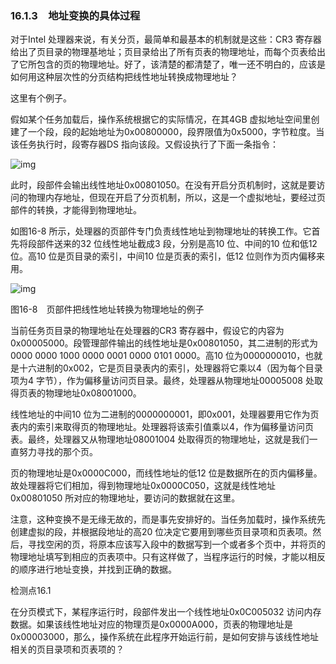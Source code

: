 ### 16.1.3　地址变换的具体过程

对于Intel 处理器来说，有关分页，最简单和最基本的机制就是这些：CR3 寄存器给出了页目录的物理基地址；页目录给出了所有页表的物理地址，而每个页表给出了它所包含的页的物理地址。好了，该清楚的都清楚了，唯一还不明白的，应该是如何用这种层次性的分页结构把线性地址转换成物理地址？

这里有个例子。

假如某个任务加载后，操作系统根据它的实际情况，在其4GB 虚拟地址空间里创建了一个段，段的起始地址为0x00800000，段界限值为0x5000，字节粒度。当该任务执行时，段寄存器DS 指向该段。又假设执行了下面一条指令：

![img](../0-Assets/Epubook/x86汇编语言从实模式到保护模式_李忠_等_Z_Library/images/00678.jpeg)

此时，段部件会输出线性地址0x00801050。在没有开启分页机制时，这就是要访问的物理内存地址，但现在开启了分页机制，所以，这是一个虚拟地址，要经过页部件的转换，才能得到物理地址。

如图16-8 所示，处理器的页部件专门负责线性地址到物理地址的转换工作。它首先将段部件送来的32 位线性地址截成3 段，分别是高10 位、中间的10 位和低12 位。高10 位是页目录的索引，中间10 位是页表的索引，低12 位则作为页内偏移来用。

![img](../0-Assets/Epubook/x86汇编语言从实模式到保护模式_李忠_等_Z_Library/images/00679.jpeg)

图16-8　页部件把线性地址转换为物理地址的例子

当前任务页目录的物理地址在处理器的CR3 寄存器中，假设它的内容为0x00005000。段管理部件输出的线性地址是0x00801050，其二进制的形式为0000 0000 1000 0000 0001 0000 0101 0000。高10 位为0000000010，也就是十六进制的0x002，它是页目录表内的索引，处理器将它乘以4（因为每个目录项为4 字节），作为偏移量访问页目录。最终，处理器从物理地址00005008 处取得页表的物理地址0x08001000。

线性地址的中间10 位为二进制的0000000001，即0x001，处理器要用它作为页表内的索引来取得页的物理地址。处理器将该索引值乘以4，作为偏移量访问页表。最终，处理器又从物理地址08001004 处取得页的物理地址，这就是我们一直努力寻找的那个页。

页的物理地址是0x0000C000，而线性地址的低12 位是数据所在的页内偏移量。故处理器将它们相加，得到物理地址0x0000C050，这就是线性地址0x00801050 所对应的物理地址，要访问的数据就在这里。

注意，这种变换不是无缘无故的，而是事先安排好的。当任务加载时，操作系统先创建虚拟的段，并根据段地址的高20 位决定它要用到哪些页目录项和页表项。然后，寻找空闲的页，将原本应该写入段中的数据写到一个或者多个页中，并将页的物理地址填写到相应的页表项中。只有这样做了，当程序运行的时候，才能以相反的顺序进行地址变换，并找到正确的数据。

检测点16.1

在分页模式下，某程序运行时，段部件发出一个线性地址0x0C005032 访问内存数据。如果该线性地址对应的物理页是0x0000A000，页表的物理地址是0x00003000，那么，操作系统在此程序开始运行前，是如何安排与该线性地址相关的页目录项和页表项的？
